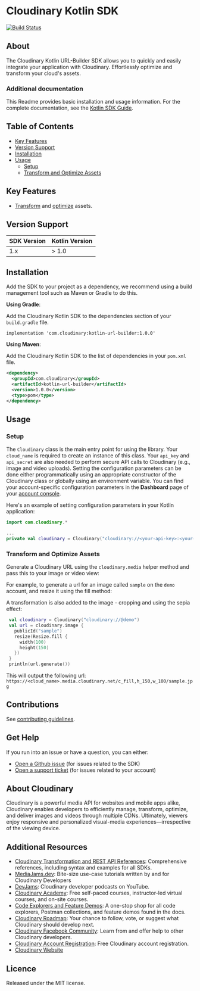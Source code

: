 Cloudinary Kotlin SDK
=========================
[![Build Status](https://api.travis-ci.com/cloudinary/cloudinary_kotlin.svg?branch=master)](https://app.travis-ci.com/github/cloudinary/cloudinary_kotlin)
## About
The Cloudinary Kotlin URL-Builder SDK allows you to quickly and easily integrate your application with Cloudinary.
Effortlessly optimize and transform your cloud's assets.

### Additional documentation
This Readme provides basic installation and usage information.
For the complete documentation, see the [Kotlin SDK Guide](https://cloudinary.com/documentation/kotlin_integration).

## Table of Contents
- [Key Features](#key-features)
- [Version Support](#Version-Support)
- [Installation](#installation)
- [Usage](#usage)
    - [Setup](#Setup)
    - [Transform and Optimize Assets](#Transform-and-Optimize-Assets)

## Key Features
- [Transform](https://cloudinary.com/documentation/kotlin_media_transformations) and [optimize](https://cloudinary.com/documentation/kotlin_media_transformations#image_optimizations) assets.

## Version Support
| SDK Version   |  Kotlin Version  |
|---------------|------------------|
|      1.x      |       > 1.0      | 

## Installation
Add the SDK to your project as a dependency, we recommend using a build management tool such as Maven or Gradle to do this.

**Using Gradle**:

Add the Cloudinary Kotlin SDK to the dependencies section of your `build.gradle` file.

```
implementation 'com.cloudinary:kotlin-url-builder:1.0.0'
```

**Using Maven**:

Add the Cloudinary Kotlin SDK to the list of dependencies in your `pom.xml` file.
```xml
<dependency>
  <groupId>com.cloudinary</groupId>
  <artifactId>kotlin-url-builder</artifactId>
  <version>1.0.0</version>
  <type>pom</type>
</dependency>
```

## Usage
### Setup
The `Cloudinary` class is the main entry point for using the library. Your `cloud_name` is required to create an instance of this class. Your `api_key` and `api_secret` are also needed to perform secure API calls to Cloudinary (e.g., image and video uploads). Setting the configuration parameters can be done either programmatically using an appropriate constructor of the Cloudinary class or globally using an environment variable. You can find your account-specific configuration parameters in the **Dashboard** page of your [account console](https://cloudinary.com/console).

Here's an example of setting configuration parameters in your Kotlin application:

```kotlin
import com.cloudinary.*

...
private val cloudinary = Cloudinary("cloudinary://<your-api-key>:<your-api-secret>@<your-cloud-name>")
```
### Transform and Optimize Assets

Generate a Cloudinary URL using the `cloudinary.media` helper method and pass this to your image or video view:

For example, to generate a url for an image called `sample` on the `demo` account, and resize it using the fill method:

A transformation is also added to the image - cropping and using the sepia effect:

```kotlin
 val cloudinary = Cloudinary("cloudinary://@demo")
 val url = cloudinary.image {
   publicId("sample")
   resize(Resize.fill {
     width(100)
     height(150)
   })
 }
 println(url.generate())
```

This will output the following url:
`https://<cloud_name>.media.cloudinary.net/c_fill,h_150,w_100/sample.jpg`

## Contributions
See [contributing guidelines](/CONTRIBUTING.md).

## Get Help
If you run into an issue or have a question, you can either:
- [Open a Github issue](https://github.com/cloudinary/cloudinary_kotlin/issues) (for issues related to the SDK)
- [Open a support ticket](https://cloudinary.com/contact) (for issues related to your account)

## About Cloudinary
Cloudinary is a powerful media API for websites and mobile apps alike, Cloudinary enables developers to efficiently manage, transform, optimize, and deliver images and videos through multiple CDNs. Ultimately, viewers enjoy responsive and personalized visual-media experiences—irrespective of the viewing device.

## Additional Resources
- [Cloudinary Transformation and REST API References](https://cloudinary.com/documentation/cloudinary_references): Comprehensive references, including syntax and examples for all SDKs.
- [MediaJams.dev](https://mediajams.dev/): Bite-size use-case tutorials written by and for Cloudinary Developers
- [DevJams](https://www.youtube.com/playlist?list=PL8dVGjLA2oMr09amgERARsZyrOz_sPvqw): Cloudinary developer podcasts on YouTube.
- [Cloudinary Academy](https://training.cloudinary.com/): Free self-paced courses, instructor-led virtual courses, and on-site courses.
- [Code Explorers and Feature Demos](https://cloudinary.com/documentation/code_explorers_demos_index): A one-stop shop for all code explorers, Postman collections, and feature demos found in the docs.
- [Cloudinary Roadmap](https://cloudinary.com/roadmap): Your chance to follow, vote, or suggest what Cloudinary should develop next.
- [Cloudinary Facebook Community](https://www.facebook.com/groups/CloudinaryCommunity): Learn from and offer help to other Cloudinary developers.
- [Cloudinary Account Registration](https://cloudinary.com/users/register/free): Free Cloudinary account registration.
- [Cloudinary Website](https://cloudinary.com)

## Licence
Released under the MIT license.
